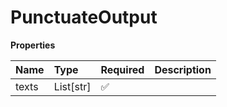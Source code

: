 # PunctuateOutput

**Properties**

| Name  | Type      | Required | Description |
| :---- | :-------- | :------- | :---------- |
| texts | List[str] | ✅       |             |

<!-- This file was generated by liblab | https://liblab.com/ -->
